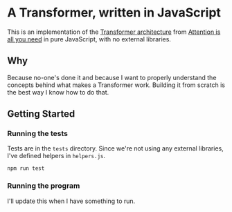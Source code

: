 # A Transformer, written in JavaScript

This is an implementation of the [Transformer
architecture](https://jalammar.github.io/illustrated-transformer/) from [Attention is all
you
need](https://proceedings.neurips.cc/paper_files/paper/2017/file/3f5ee243547dee91fbd053c1c4a845aa-Paper.pdf)
in pure JavaScript, with no external libraries.

## Why

Because no-one's done it and because I want to properly understand the concepts
behind what makes a Transformer work. Building it from scratch is the best way I
know how to do that.

## Getting Started

### Running the tests

Tests are in the `tests` directory. Since we're not using any external libraries, I've defined helpers in `helpers.js`.

```
npm run test
```

### Running the program

I'll update this when I have something to run.
